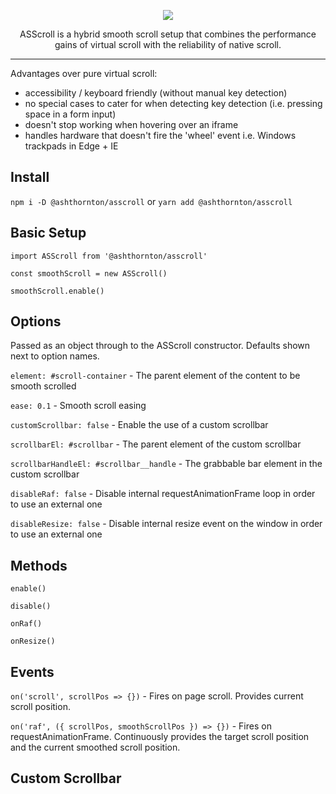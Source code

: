 <p align="center"><img src="https://github.com/ashthornton-gc/asscroll/blob/master/asscroll.png"></p>

<p align="center">ASScroll is a hybrid smooth scroll setup that combines the performance gains of virtual scroll with the reliability of native scroll.</p>

---

Advantages over pure virtual scroll:
- accessibility / keyboard friendly (without manual key detection)
- no special cases to cater for when detecting key detection (i.e. pressing space in a form input)
- doesn't stop working when hovering over an iframe
- handles hardware that doesn't fire the 'wheel' event i.e. Windows trackpads in Edge + IE

## Install
`npm i -D @ashthornton/asscroll` or `yarn add @ashthornton/asscroll`

## Basic Setup
```
import ASScroll from '@ashthornton/asscroll'

const smoothScroll = new ASScroll()

smoothScroll.enable()
```

## Options
Passed as an object through to the ASScroll constructor. Defaults shown next to option names.

`element: #scroll-container` - The parent element of the content to be smooth scrolled

`ease: 0.1` - Smooth scroll easing

`customScrollbar: false` - Enable the use of a custom scrollbar

`scrollbarEl: #scrollbar` - The parent element of the custom scrollbar

`scrollbarHandleEl: #scrollbar__handle` - The grabbable bar element in the custom scrollbar

`disableRaf: false` - Disable internal requestAnimationFrame loop in order to use an external one

`disableResize: false` - Disable internal resize event on the window in order to use an external one

## Methods

`enable()`

`disable()`

`onRaf()`

`onResize()`

## Events

`on('scroll', scrollPos => {})` - Fires on page scroll. Provides current scroll position.

`on('raf', ({ scrollPos, smoothScrollPos }) => {})` - Fires on requestAnimationFrame. Continuously provides the target scroll position and the current smoothed scroll position.

## Custom Scrollbar

